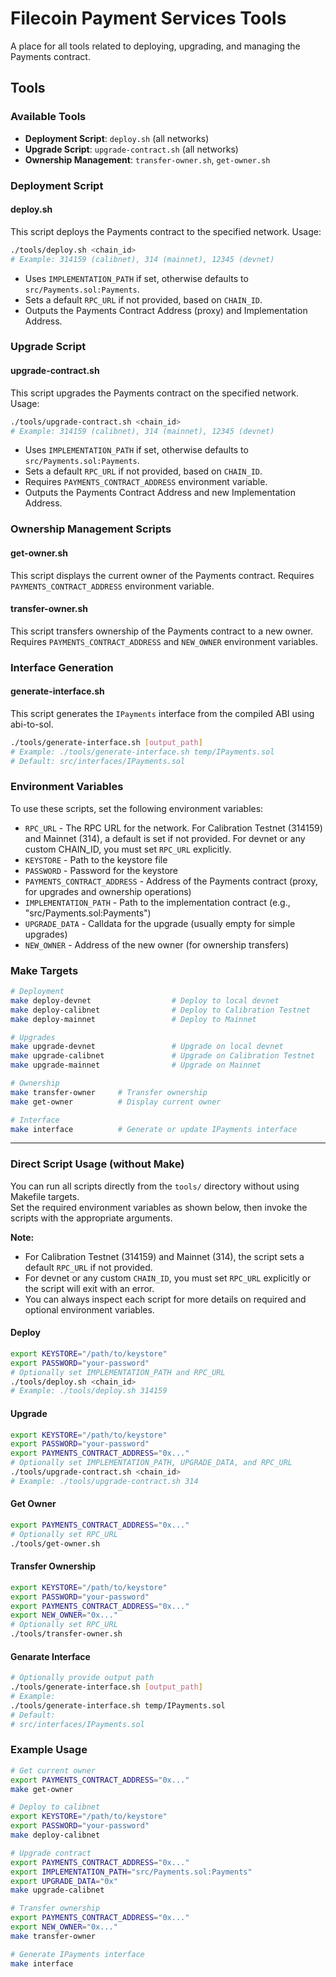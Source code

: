 # Filecoin Payment Services Tools

A place for all tools related to deploying, upgrading, and managing the Payments contract.

## Tools

### Available Tools

- **Deployment Script**: `deploy.sh` (all networks)
- **Upgrade Script**: `upgrade-contract.sh` (all networks)
- **Ownership Management**: `transfer-owner.sh`, `get-owner.sh`

### Deployment Script

#### deploy.sh
This script deploys the Payments contract to the specified network. Usage:

```bash
./tools/deploy.sh <chain_id>
# Example: 314159 (calibnet), 314 (mainnet), 12345 (devnet)
```
- Uses `IMPLEMENTATION_PATH` if set, otherwise defaults to `src/Payments.sol:Payments`.
- Sets a default `RPC_URL` if not provided, based on `CHAIN_ID`.
- Outputs the Payments Contract Address (proxy) and Implementation Address.

### Upgrade Script

#### upgrade-contract.sh
This script upgrades the Payments contract on the specified network. Usage:

```bash
./tools/upgrade-contract.sh <chain_id>
# Example: 314159 (calibnet), 314 (mainnet), 12345 (devnet)
```
- Uses `IMPLEMENTATION_PATH` if set, otherwise defaults to `src/Payments.sol:Payments`.
- Sets a default `RPC_URL` if not provided, based on `CHAIN_ID`.
- Requires `PAYMENTS_CONTRACT_ADDRESS` environment variable.
- Outputs the Payments Contract Address and new Implementation Address.

### Ownership Management Scripts

#### get-owner.sh
This script displays the current owner of the Payments contract. Requires `PAYMENTS_CONTRACT_ADDRESS` environment variable.

#### transfer-owner.sh
This script transfers ownership of the Payments contract to a new owner. Requires `PAYMENTS_CONTRACT_ADDRESS` and `NEW_OWNER` environment variables.

### Interface Generation

#### generate-interface.sh
This script generates the `IPayments` interface from the compiled ABI using abi-to-sol.

```bash
./tools/generate-interface.sh [output_path]
# Example: ./tools/generate-interface.sh temp/IPayments.sol
# Default: src/interfaces/IPayments.sol
```

### Environment Variables

To use these scripts, set the following environment variables:
- `RPC_URL` - The RPC URL for the network. For Calibration Testnet (314159) and Mainnet (314), a default is set if not provided. For devnet or any custom CHAIN_ID, you must set `RPC_URL` explicitly.
- `KEYSTORE` - Path to the keystore file
- `PASSWORD` - Password for the keystore
- `PAYMENTS_CONTRACT_ADDRESS` - Address of the Payments contract (proxy, for upgrades and ownership operations)
- `IMPLEMENTATION_PATH` - Path to the implementation contract (e.g., "src/Payments.sol:Payments")
- `UPGRADE_DATA` - Calldata for the upgrade (usually empty for simple upgrades)
- `NEW_OWNER` - Address of the new owner (for ownership transfers)

### Make Targets

```bash
# Deployment
make deploy-devnet                  # Deploy to local devnet
make deploy-calibnet                # Deploy to Calibration Testnet
make deploy-mainnet                 # Deploy to Mainnet

# Upgrades
make upgrade-devnet                 # Upgrade on local devnet
make upgrade-calibnet               # Upgrade on Calibration Testnet
make upgrade-mainnet                # Upgrade on Mainnet

# Ownership
make transfer-owner     # Transfer ownership
make get-owner          # Display current owner

# Interface
make interface          # Generate or update IPayments interface
```

---

### Direct Script Usage (without Make)

You can run all scripts directly from the `tools/` directory without using Makefile targets.  
Set the required environment variables as shown below, then invoke the scripts with the appropriate arguments.

**Note:**  
- For Calibration Testnet (314159) and Mainnet (314), the script sets a default `RPC_URL` if not provided.  
- For devnet or any custom `CHAIN_ID`, you must set `RPC_URL` explicitly or the script will exit with an error.  
- You can always inspect each script for more details on required and optional environment variables.

#### Deploy

```bash
export KEYSTORE="/path/to/keystore"
export PASSWORD="your-password"
# Optionally set IMPLEMENTATION_PATH and RPC_URL
./tools/deploy.sh <chain_id>
# Example: ./tools/deploy.sh 314159
```

#### Upgrade

```bash
export KEYSTORE="/path/to/keystore"
export PASSWORD="your-password"
export PAYMENTS_CONTRACT_ADDRESS="0x..."
# Optionally set IMPLEMENTATION_PATH, UPGRADE_DATA, and RPC_URL
./tools/upgrade-contract.sh <chain_id>
# Example: ./tools/upgrade-contract.sh 314
```

#### Get Owner

```bash
export PAYMENTS_CONTRACT_ADDRESS="0x..."
# Optionally set RPC_URL
./tools/get-owner.sh
```

#### Transfer Ownership

```bash
export KEYSTORE="/path/to/keystore"
export PASSWORD="your-password"
export PAYMENTS_CONTRACT_ADDRESS="0x..."
export NEW_OWNER="0x..."
# Optionally set RPC_URL
./tools/transfer-owner.sh
```

#### Genarate Interface

```bash
# Optionally provide output path
./tools/generate-interface.sh [output_path]
# Example:
./tools/generate-interface.sh temp/IPayments.sol
# Default:
# src/interfaces/IPayments.sol
```

### Example Usage

```bash
# Get current owner
export PAYMENTS_CONTRACT_ADDRESS="0x..."
make get-owner

# Deploy to calibnet
export KEYSTORE="/path/to/keystore"
export PASSWORD="your-password"
make deploy-calibnet

# Upgrade contract
export PAYMENTS_CONTRACT_ADDRESS="0x..."
export IMPLEMENTATION_PATH="src/Payments.sol:Payments"
export UPGRADE_DATA="0x"
make upgrade-calibnet

# Transfer ownership
export PAYMENTS_CONTRACT_ADDRESS="0x..."
export NEW_OWNER="0x..."
make transfer-owner

# Generate IPayments interface
make interface
``` 